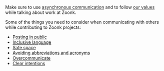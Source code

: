 Make sure to use [asynchronous communication](./async-communication.md) and to follow
[our values](../../about/values.md) while talking about work at Zoonk.

Some of the things you need to consider when communicating with others while contributing to Zoonk projects:

- [Posting in public](./posting-in-public.md)
- [Inclusive language](./inclusive-language.md)
- [Safe space](./safe-space.md)
- [Avoiding abbreviations and acronyms](./avoiding-abbreviations-and-acronyms.md)
- [Overcommunicate](./overcommunicate.md)
- [Clear intentions](./clear-intentions.md)
